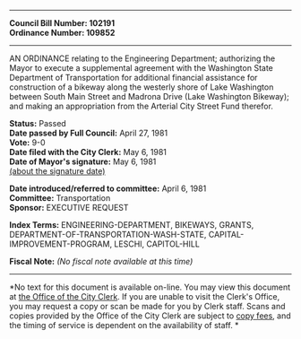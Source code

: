 * * * * *  
  
**Council Bill Number: [](#h0)[](#h2)102191**   
**Ordinance Number: 109852**  
  
* * * * *  
  
AN ORDINANCE relating to the Engineering Department; authorizing the Mayor to execute a supplemental agreement with the Washington State Department of Transportation for additional financial assistance for construction of a bikeway along the westerly shore of Lake Washington between South Main Street and Madrona Drive (Lake Washington Bikeway); and making an appropriation from the Arterial City Street Fund therefor.  
  
**Status:** Passed   
**Date passed by Full Council:** April 27, 1981   
**Vote:** 9-0   
**Date filed with the City Clerk:** May 6, 1981   
**Date of Mayor's signature:** May 6, 1981   
[(about the signature date)](/~public/approvaldate.htm)   
  
  
**Date introduced/referred to committee:** April 6, 1981   
**Committee:** Transportation   
**Sponsor:** EXECUTIVE REQUEST   
  
**Index Terms:** ENGINEERING-DEPARTMENT, BIKEWAYS, GRANTS, DEPARTMENT-OF-TRANSPORTATION-WASH-STATE, CAPITAL-IMPROVEMENT-PROGRAM, LESCHI, CAPITOL-HILL  
  
**Fiscal Note:** *(No fiscal note available at this time)*  
  
* * * * *  
  
*No text for this document is available on-line. You may view this document at [the Office of the City Clerk](http://www.seattle.gov/leg/clerk/contactUs.htm). If you are unable to visit the Clerk's Office, you may request a copy or scan be made for you by Clerk staff. Scans and copies provided by the Office of the City Clerk are subject to [copy fees](http://clerk.seattle.gov/~public/clerkfees.htm), and the timing of service is dependent on the availability of staff. *  
  
  
